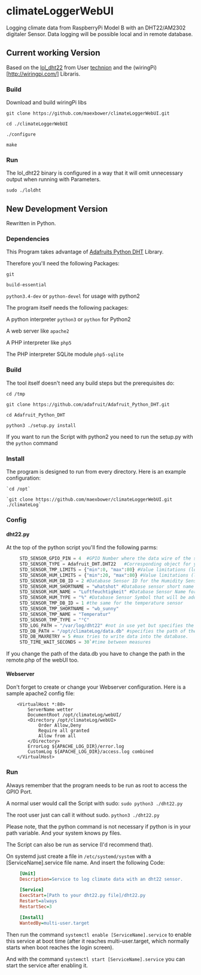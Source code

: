 # climateLoggerWebUI
Logging climate data from RaspberryPi Model B with an DHT22/AM2302 digitaler Sensor. Data logging will be possible local and in remote database. 

## Current working Version
Based on the [lol_dht22](https://github.com/technion/lol_dht22) from User [technion](https://github.com/technion) and the (wiringPi)[http://wiringpi.com/] Libraris. 

### Build
Download and build wiringPi libs

 `git clone https://github.com/maexbower/climateLoggerWebUI.git`
 
 `cd ./climateLoggerWebUI`
 
 `./configure`
 
 `make`
 
### Run
The lol_dht22 binary is configured in a way that it will omit unnecessary output when running with Parameters.

`sudo ./loldht`

## New Development Version
Rewritten in Python.

### Dependencies
This Program takes advantage of [Adafruits Python DHT](https://github.com/adafruit/Adafruit_Python_DHT) Library.

Therefore you'll need the following Packages:

 `git`

 `build-essential` 
 
 `python3.4-dev` or `python-devel` for usage with python2
 
The program itself needs the following packages:

 A python interpreter `python3` or `python` for Python2

 A web server like `apache2`
 
 A PHP interpreter like `php5`
 
 The PHP interpreter SQLite module `php5-sqlite`
 
### Build
The tool itself doesn't need any build steps but the prerequisites do:

 `cd /tmp`
 
 `git clone https://github.com/adafruit/Adafruit_Python_DHT.git`
 
 `cd Adafruit_Python_DHT`
 
 `python3 ./setup.py install`
 
If you want to run the Script with python2 you need to run the setup.py with the `python` command

### Install
The program is designed to run from every directory.
Here is an example configuration:

    `cd /opt`
    
    `git clone https://github.com/maexbower/climateLoggerWebUI.git ./climateLog`
    
### Config
#### dht22.py
At the top of the python script you'll find the following parms:

```python
     STD_SENSOR_GPIO_PIN = 4  #GPIO Number where the data wire of the sensor is connected
     STD_SENSOR_TYPE = Adafruit_DHT.DHT22   #Corresponding object for your sensor in the adafruit lib
     STD_SENSOR_TMP_LIMITS = {"min":0, "max":80} #Value limitations (lower / upper) for temperature to dismiss unrealistic values
     STD_SENSOR_HUM_LIMITS = {"min":20, "max":80} #Value limitations (lower / upper) for humidity to dismiss unrealistic values
     STD_SENSOR_HUM_DB_ID = 2 #Database Sensor ID for the Humidity Sensor
     STD_SENSOR_HUM_SHORTNAME = "whatshot" #Database sensor short name for the Humidity Sensor (will be used by the WebUI to gather an icon from material icons with this name)
     STD_SENSOR_HUM_NAME = "Luftfeuchtigkeit" #Database Sensor Name for the Humidity Sensor (will be prints by the WebUI)
     STD_SENSOR_HUM_TYPE = "%" #Database Sensor Symbol that will be added behind the value in webUI
     STD_SENSOR_TMP_DB_ID = 1 #the same for the temperature sensor
     STD_SENSOR_TMP_SHORTNAME = "wb_sunny"
     STD_SENSOR_TMP_NAME = "Temperatur"
     STD_SENSOR_TMP_TYPE = "°C"
     STD_LOG_PATH = "/var/log/dht22" #not in use yet but specifies the log path for this tool
     STD_DB_PATH = "/opt/climateLog/data.db" #specifies the path of the sqlite database that stores the measures
     STD_DB_MAXRETRY = 5 #max tries to write data into the database. 
     STD_TIME_WAIT_SECONDS = 30`#time between measures
```

If you change the path of the data.db you have to change the path in the remote.php of the webUI too.
#### Webserver
Don't forget to create or change your Webserver configuration. 
Here is a sample apache2 config file:
```ApacheConf
    <VirtualHost *:80>
        ServerName wetter
        DocumentRoot /opt/climateLog/webUI/
        <Directory /opt/climateLog/webUI>
            Order Allow,Deny
            Require all granted
            Allow from all
        </Directory>
        ErrorLog ${APACHE_LOG_DIR}/error.log
        CustomLog ${APACHE_LOG_DIR}/access.log combined
    </VirtualHost>

```

### Run
Always remember that the program needs to be run as root to access the GPIO Port.

A normal user would call the Script with sudo:
    `sudo python3 ./dht22.py`

The root user just can call it without sudo.
    `python3 ./dht22.py` 
    
Please note, that the python command is not necessary if python is in your path variable. And your system knows py files.

The Script can also be run as service (I'd recommend that). 

On systemd just create a file in `/etc/systemd/system` with a [ServiceName].service file name. And insert the following Code:

```INI
     [Unit]
     Description=Service to log climate data with an dht22 sensor.

     [Service]
     ExecStart=[Path to your dht22.py file]/dht22.py
     Restart=always
     RestartSec=3

     [Install]
     WantedBy=multi-user.target
```

Then run the command `systemctl enable [ServiceName].service` to enable this service at boot time (after it reaches multi-user.target, which normally starts when boot reaches the login screen).

And with the command `systemctl start [ServiceName].service` you can start the service after enabling it.
